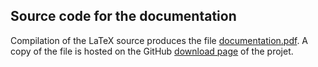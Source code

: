 Source code for the documentation
-----------------------------

Compilation of the LaTeX source produces the file [documentation.pdf](http://github.com/downloads/Berreman4x4/Berreman4x4/documentation.pdf). A copy of the file is hosted on the GitHub [download page](http://github.com/Berreman4x4/Berreman4x4/downloads) of the projet.

